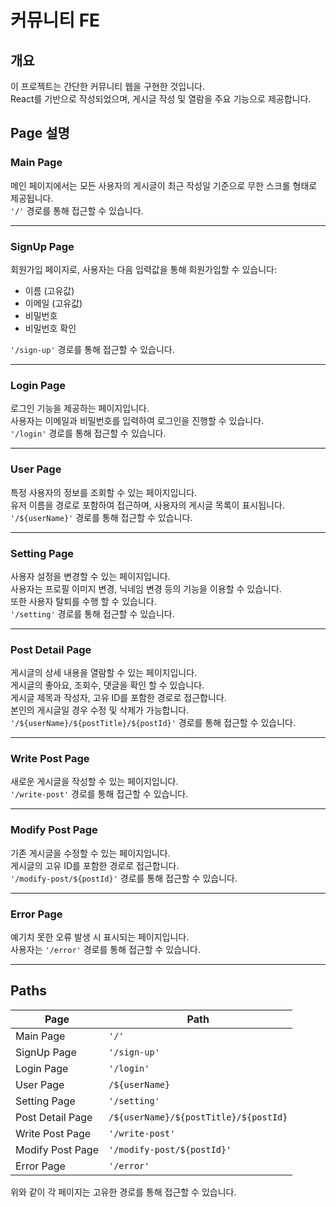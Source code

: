 # 커뮤니티 FE

## 개요
이 프로젝트는 간단한 커뮤니티 웹을 구현한 것입니다.  
React를 기반으로 작성되었으며, 게시글 작성 및 열람을 주요 기능으로 제공합니다.

## Page 설명

### Main Page
메인 페이지에서는 모든 사용자의 게시글이 최근 작성일 기준으로 무한 스크롤 형태로 제공됩니다.  
`'/'` 경로를 통해 접근할 수 있습니다.

---

### SignUp Page
회원가입 페이지로, 사용자는 다음 입력값을 통해 회원가입할 수 있습니다:
- 이름 (고유값)
- 이메일 (고유값)
- 비밀번호  
- 비밀번호 확인  

`'/sign-up'` 경로를 통해 접근할 수 있습니다.

---

### Login Page
로그인 기능을 제공하는 페이지입니다.  
사용자는 이메일과 비밀번호를 입력하여 로그인을 진행할 수 있습니다.  
`'/login'` 경로를 통해 접근할 수 있습니다.

---

### User Page
특정 사용자의 정보를 조회할 수 있는 페이지입니다.  
유저 이름을 경로로 포함하여 접근하며, 사용자의 게시글 목록이 표시됩니다.  
`'/${userName}'` 경로를 통해 접근할 수 있습니다.

---

### Setting Page
사용자 설정을 변경할 수 있는 페이지입니다.  
사용자는 프로필 이미지 변경, 닉네임 변경 등의 기능을 이용할 수 있습니다.  
또한 사용자 탈퇴를 수행 할 수 있습니다.  
`'/setting'` 경로를 통해 접근할 수 있습니다.

---

### Post Detail Page
게시글의 상세 내용을 열람할 수 있는 페이지입니다.  
게시글의 좋아요, 조회수, 댓글을 확인 할 수 있습니다.  
게시글 제목과 작성자, 고유 ID를 포함한 경로로 접근합니다.  
본인의 게시글일 경우 수정 및 삭제가 가능합니다.  
`'/${userName}/${postTitle}/${postId}'` 경로를 통해 접근할 수 있습니다.

---

### Write Post Page
새로운 게시글을 작성할 수 있는 페이지입니다.  
`'/write-post'` 경로를 통해 접근할 수 있습니다.

---

### Modify Post Page
기존 게시글을 수정할 수 있는 페이지입니다.  
게시글의 고유 ID를 포함한 경로로 접근합니다.  
`'/modify-post/${postId}'` 경로를 통해 접근할 수 있습니다.

---

### Error Page
예기치 못한 오류 발생 시 표시되는 페이지입니다.  
사용자는 `'/error'` 경로를 통해 접근할 수 있습니다.

---

## Paths

| **Page**               | **Path**                                    |
|-------------------------|---------------------------------------------|
| Main Page              | `'/'`                                       |
| SignUp Page            | `'/sign-up'`                                |
| Login Page             | `'/login'`                                  |
| User Page              | `/${userName}`                              |
| Setting Page           | `'/setting'`                                |
| Post Detail Page       | `/${userName}/${postTitle}/${postId}`        |
| Write Post Page        | `'/write-post'`                             |
| Modify Post Page       | `'/modify-post/${postId}'`                  |
| Error Page             | `'/error'`                                  |

위와 같이 각 페이지는 고유한 경로를 통해 접근할 수 있습니다.